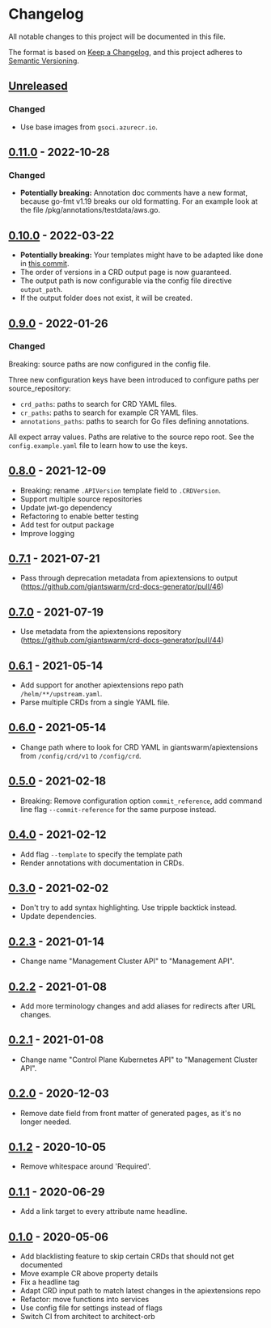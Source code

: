 # Changelog

All notable changes to this project will be documented in this file.

The format is based on [Keep a Changelog](https://keepachangelog.com/en/1.0.0/),
and this project adheres to [Semantic Versioning](https://semver.org/spec/v2.0.0.html).

## [Unreleased]

### Changed

- Use base images from `gsoci.azurecr.io`.

## [0.11.0] - 2022-10-28

### Changed

- **Potentially breaking:** Annotation doc comments have a new format, because go-fmt v1.19 breaks our old formatting. For an example look at the file /pkg/annotations/testdata/aws.go.

## [0.10.0] - 2022-03-22

- **Potentially breaking:** Your templates might have to be adapted like done in [this commit](https://github.com/giantswarm/crd-docs-generator/pull/98/files?file-filters%5B%5D=.template&show-viewed-files=true).
- The order of versions in a CRD output page is now guaranteed.
- The output path is now configurable via the config file directive `output_path`.
- If the output folder does not exist, it will be created.

## [0.9.0] - 2022-01-26

### Changed

Breaking: source paths are now configured in the config file.

Three new configuration keys have been introduced to configure paths per source_repository:

- `crd_paths`: paths to search for CRD YAML files.
- `cr_paths`: paths to search for example CR YAML files.
- `annotations_paths`: paths to search for Go files defining annotations.

All expect array values. Paths are relative to the source repo root. See the `config.example.yaml` file to learn how to use the keys.

## [0.8.0] - 2021-12-09

- Breaking: rename `.APIVersion` template field to `.CRDVersion`.
- Support multiple source repositories
- Update jwt-go dependency
- Refactoring to enable better testing
- Add test for output package
- Improve logging

## [0.7.1] - 2021-07-21

- Pass through deprecation metadata from apiextensions to output (https://github.com/giantswarm/crd-docs-generator/pull/46)

## [0.7.0] - 2021-07-19

- Use metadata from the apiextensions repository (https://github.com/giantswarm/crd-docs-generator/pull/44)

## [0.6.1] - 2021-05-14

- Add support for another apiextensions repo path `/helm/**/upstream.yaml`.
- Parse multiple CRDs from a single YAML file.

## [0.6.0] - 2021-05-14

- Change path where to look for CRD YAML in giantswarm/apiextensions from `/config/crd/v1` to `/config/crd`.

## [0.5.0] - 2021-02-18

- Breaking: Remove configuration option `commit_reference`, add command line flag `--commit-reference` for the same purpose instead.

## [0.4.0] - 2021-02-12

- Add flag `--template` to specify the template path
- Render annotations with documentation in CRDs.

## [0.3.0] - 2021-02-02

- Don't try to add syntax highlighting. Use tripple backtick instead.
- Update dependencies.

## [0.2.3] - 2021-01-14

- Change name "Management Cluster API" to "Management API".

## [0.2.2] - 2021-01-08

- Add more terminology changes and add aliases for redirects after URL changes.

## [0.2.1] - 2021-01-08

- Change name "Control Plane Kubernetes API" to "Management Cluster API".

## [0.2.0] - 2020-12-03

- Remove date field from front matter of generated pages, as it's no longer needed.

## [0.1.2] - 2020-10-05

- Remove whitespace around 'Required'.

## [0.1.1] - 2020-06-29

- Add a link target to every attribute name headline.

## [0.1.0] - 2020-05-06

- Add blacklisting feature to skip certain CRDs that should not get documented
- Move example CR above property details
- Fix a headline tag
- Adapt CRD input path to match latest changes in the apiextensions repo
- Refactor: move functions into services
- Use config file for settings instead of flags
- Switch CI from architect to architect-orb

[Unreleased]: https://github.com/giantswarm/crd-docs-generator/compare/v0.11.0...HEAD
[0.11.0]: https://github.com/giantswarm/crd-docs-generator/compare/v0.10.0...v0.11.0
[0.10.0]: https://github.com/giantswarm/crd-docs-generator/compare/v0.9.0...v0.10.0
[0.9.0]: https://github.com/giantswarm/crd-docs-generator/compare/v0.8.0...v0.9.0
[0.8.0]: https://github.com/giantswarm/crd-docs-generator/compare/v0.7.1...v0.8.0
[0.7.1]: https://github.com/giantswarm/crd-docs-generator/compare/v0.7.0...v0.7.1
[0.7.0]: https://github.com/giantswarm/crd-docs-generator/compare/v0.6.1...v0.7.0
[0.6.1]: https://github.com/giantswarm/crd-docs-generator/compare/v0.6.0...v0.6.1
[0.6.0]: https://github.com/giantswarm/crd-docs-generator/compare/v0.5.0...v0.6.0
[0.5.0]: https://github.com/giantswarm/crd-docs-generator/compare/v0.4.0...v0.5.0
[0.4.0]: https://github.com/giantswarm/crd-docs-generator/compare/v0.3.0...v0.4.0
[0.3.0]: https://github.com/giantswarm/crd-docs-generator/compare/v0.2.3...v0.3.0
[0.2.3]: https://github.com/giantswarm/crd-docs-generator/compare/v0.2.2...v0.2.3
[0.2.2]: https://github.com/giantswarm/crd-docs-generator/compare/v0.2.1...v0.2.2
[0.2.1]: https://github.com/giantswarm/crd-docs-generator/compare/v0.2.0...v0.2.1
[0.2.0]: https://github.com/giantswarm/crd-docs-generator/compare/v0.1.2...v0.2.0
[0.1.2]: https://github.com/giantswarm/crd-docs-generator/compare/v0.1.1...v0.1.2
[0.1.1]: https://github.com/giantswarm/crd-docs-generator/compare/v0.1.0...v0.1.1
[0.1.0]: https://github.com/giantswarm/crd-docs-generator/releases/tag/v0.1.0
